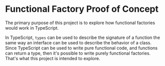 # Functional Factory Proof of Concept

The primary purpose of this project is to explore how functional factories would work in TypeScript.

In TypeScript, `types` can be used to describe the signature of a function the same way an interface can be used to describe the behavior of a class. Since TypeScript can be used to write pure functional code, and functions can return a type, then it's possible to write purely functional factories. That's what this project is intended to explore.
